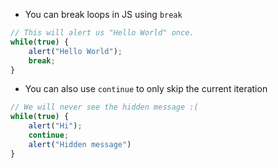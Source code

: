 - You can break loops in JS using `break`

```js
// This will alert us "Hello World" once.
while(true) {
	alert("Hello World");
	break;
}
```

- You can also use `continue` to only skip the current iteration

```js
// We will never see the hidden message :(
while(true) {
	alert("Hi");
	continue;
	alert("Hidden message")
}
```